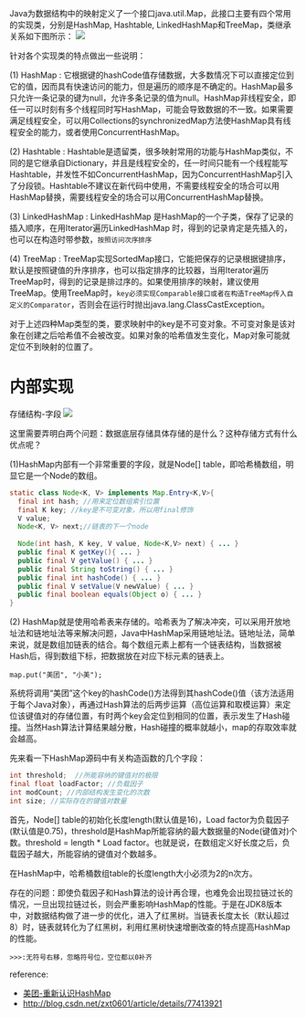 Java为数据结构中的映射定义了一个接口java.util.Map，此接口主要有四个常用的实现类，分别是HashMap, Hashtable, LinkedHashMap和TreeMap，类继承关系如下图所示：
![](https://tech.meituan.com/img/java-hashmap/java.util.map%E7%B1%BB%E5%9B%BE.png)

针对各个实现类的特点做出一些说明：

(1)  HashMap : 它根据键的hashCode值存储数据，大多数情况下可以直接定位到它的值，因而具有快速访问的能力，但是遍历的顺序是不确定的。HashMap最多只允许一条记录的键为null，允许多条记录的值为null。HashMap非线程安全，即任一可以时刻有多个线程同时写HashMap，可能会导致数据的不一致。如果需要满足线程安全，可以用Collections的synchronizedMap方法使HashMap具有线程安全的能力，或者使用ConcurrentHashMap。

(2) Hashtable : Hashtable是遗留类，很多映射常用的功能与HashMap类似，不同的是它继承自Dictionary，并且是线程安全的，任一时间只能有一个线程能写Hashtable，并发性不如ConcurrentHashMap，因为ConcurrentHashMap引入了分段锁。Hashtable不建议在新代码中使用，不需要线程安全的场合可以用HashMap替换，需要线程安全的场合可以用ConcurrentHashMap替换。

(3) LinkedHashMap : LinkedHashMap 是HashMap的一个子类，保存了记录的插入顺序，在用Iterator遍历LinkedHashMap 时，得到的记录肯定是先插入的，也可以在构造时带参数，`按照访问次序排序`

(4) TreeMap : TreeMap实现SortedMap接口，它能把保存的记录根据键排序，默认是按照键值的升序排序，也可以指定排序的比较器，当用Iterator遍历TreeMap时，得到的记录是排过序的。如果使用排序的映射，建议使用TreeMap。使用TreeMap时，`key必须实现Comparable接口或者在构造TreeMap传入自定义的Comparator`，否则会在运行时抛出java.lang.ClassCastException。

对于上述四种Map类型的类，要求映射中的key是不可变对象。不可变对象是该对象在创建之后哈希值不会被改变。如果对象的哈希值发生变化，Map对象可能就定位不到映射的位置了。

内部实现
===========
存储结构-字段
![](https://tech.meituan.com/img/java-hashmap/hashMap%E5%86%85%E5%AD%98%E7%BB%93%E6%9E%84%E5%9B%BE.png)

这里需要弄明白两个问题：数据底层存储具体存储的是什么？这种存储方式有什么优点呢？

(1)HashMap内部有一个非常重要的字段，就是Node[] table，即哈希桶数组，明显它是一个Node的数组。

```java
static class Node<K, V> implements Map.Entry<K,V>{
  final int hash; //用来定位数组索引位置
  final K key; //key是不可变对象，所以用final修饰
  V value;
  Node<K, V> next;//链表的下一个node
  
  Node(int hash, K key, V value, Node<K,V> next) { ... }
  public final K getKey(){ ... }
  public final V getValue() { ... }
  public final String toString() { ... }
  public final int hashCode() { ... }
  public final V setValue(V newValue) { ... }
  public final boolean equals(Object o) { ... }
}
```

(2) HashMap就是使用哈希表来存储的。哈希表为了解决冲突，可以采用开放地址法和链地址法等来解决问题，Java中HashMap采用链地址法。链地址法，简单来说，就是数组加链表的结合。每个数组元素上都有一个链表结构，当数据被Hash后，得到数组下标，把数据放在对应下标元素的链表上。

```
map.put("美团", "小美");
```

系统将调用“美团”这个key的hashCode()方法得到其hashCode()值（该方法适用于每个Java对象），再通过Hash算法的后两步运算（高位运算和取模运算）来定位该键值对的存储位置，有时两个key会定位到相同的位置，表示发生了Hash碰撞。当然Hash算法计算结果越分散，Hash碰撞的概率就越小，map的存取效率就会越高。

先来看一下HashMap源码中有关构造函数的几个字段：

```java
int threshold;  //所能容纳的键值对的极限
final float loadFactor; //负载因子
int modCount; //内部结构发生变化的次数
int size; //实际存在的键值对数量
```

首先，Node[] table的初始化长度length(默认值是16)，Load factor为负载因子(默认值是0.75)，threshold是HashMap所能容纳的最大数据量的Node(键值对)个数。threshold = length * Load factor。也就是说，在数组定义好长度之后，负载因子越大，所能容纳的键值对个数越多。

在HashMap中，哈希桶数组table的长度length大小必须为2的n次方。

存在的问题：即使负载因子和Hash算法的设计再合理，也难免会出现拉链过长的情况，一旦出现拉链过长，则会严重影响HashMap的性能。于是在JDK8版本中，对数据结构做了进一步的优化，进入了红黑树。当链表长度太长（默认超过8）时，链表就转化为了红黑树，利用红黑树快速增删改查的特点提高HashMap的性能。

`>>>:无符号右移，忽略符号位，空位都以0补齐`

reference:
* [美团-重新认识HashMap](https://tech.meituan.com/java-hashmap.html)
* http://blog.csdn.net/zxt0601/article/details/77413921